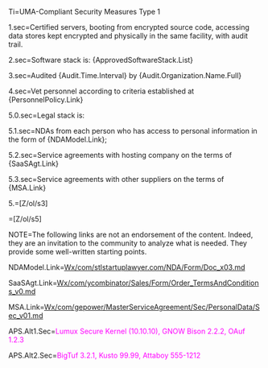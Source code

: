 Ti=UMA-Compliant Security Measures Type 1

1.sec=Certified servers, booting from encrypted source code, accessing data stores kept encrypted and physically in the same facility, with audit trail. 

2.sec=Software stack is:  {ApprovedSoftwareStack.List}

3.sec=Audited {Audit.Time.Interval} by {Audit.Organization.Name.Full}

4.sec=Vet personnel according to criteria established at {PersonnelPolicy.Link}

5.0.sec=Legal stack is:

5.1.sec=NDAs from each person who has access to personal information in the form of {NDAModel.Link};

5.2.sec=Service agreements with hosting company on the terms of {SaaSAgt.Link}

5.3.sec=Service agreements with other suppliers on the terms of {MSA.Link}

5.=[Z/ol/s3]

=[Z/ol/s5]

NOTE=The following links are not an endorsement of the content.  Indeed, they are an invitation to the community to analyze what is needed.  They provide some well-written starting points. 

NDAModel.Link=<a href="/index.php?action=doc&file=Wx/com/stlstartuplawyer.com/NDA/Form/Doc_x03.md">Wx/com/stlstartuplawyer.com/NDA/Form/Doc_x03.md</a>

SaaSAgt.Link=<a href="/index.php?action=doc&file=Wx/com/ycombinator/Sales/Form/Order_TermsAndConditions_v0.md">Wx/com/ycombinator/Sales/Form/Order_TermsAndConditions_v0.md</a>

MSA.Link=<a href="/index.php?action=doc&file=Wx/com/gepower/MasterServiceAgreement/Sec/PersonalData/Sec_v01.md">Wx/com/gepower/MasterServiceAgreement/Sec/PersonalData/Sec_v01.md</a>

APS.Alt1.Sec=<font color="magenta">Lumux Secure Kernel (10.10.10), GNOW Bison 2.2.2, OAuf 1.2.3</font>
  
APS.Alt2.Sec=<font color="magenta">BigTuf 3.2.1, Kusto 99.99, Attaboy 555-1212</font>